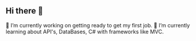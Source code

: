 ## Hi there 👋




 🔭 I’m currently working on getting ready to get my first job.
🌱 I’m currently learning about API's, DataBases, C# with frameworks like MVC.

<!--
-->
